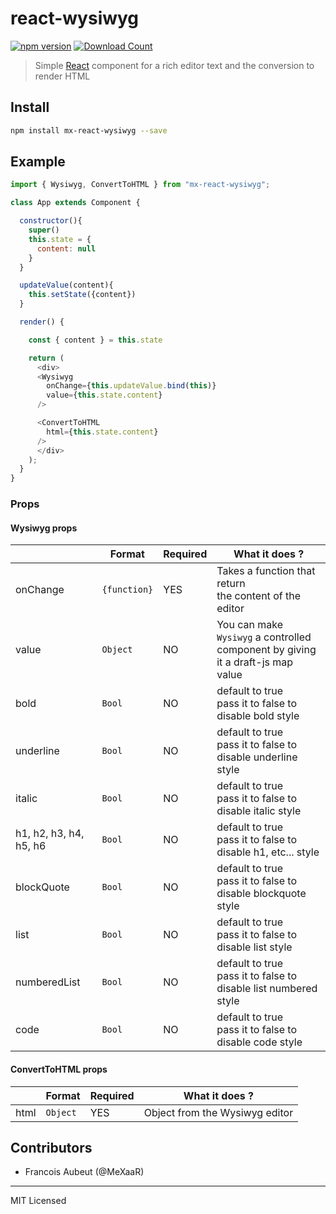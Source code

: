 # react-wysiwyg

[![npm version](https://badge.fury.io/js/mx-react-wysiwyg.svg)](https://badge.fury.io/js/mx-react-wysiwyg.svg)
[![Download Count](https://img.shields.io/npm/dm/mx-react-wysiwyg.svg?style=flat-square)](https://www.npmjs.com/package/mx-react-wysiwyg)

> Simple [React](http://facebook.github.io/react/index.html) component for
> a rich editor text and the conversion to render HTML

## Install

```bash
npm install mx-react-wysiwyg --save
```

## Example

```javascript
import { Wysiwyg, ConvertToHTML } from "mx-react-wysiwyg";

class App extends Component {

  constructor(){
    super()
    this.state = {
      content: null
    }
  }

  updateValue(content){
    this.setState({content})
  }

  render() {

    const { content } = this.state

    return (
      <div>
      <Wysiwyg
        onChange={this.updateValue.bind(this)}
        value={this.state.content}
      />

      <ConvertToHTML
        html={this.state.content}
      />
      </div>
    );
  }
}
```

### Props

#### Wysiwyg props

|       |Format|Required|What it does ?|
|-------|-------|-------|-------|
|onChange|`{function}`| YES | Takes a function that return <br/>the content of the editor
|value|`Object`| NO | You can make `Wysiwyg` a controlled <br/> component by giving it a draft-js map value
|bold|`Bool`| NO | default to true <br/> pass it to false to disable bold style
|underline|`Bool`| NO | default to true <br/> pass it to false to disable underline style
|italic|`Bool`| NO | default to true <br/> pass it to false to disable italic style
|h1, h2, h3, h4, h5, h6|`Bool`| NO | default to true <br/> pass it to false to disable h1, etc... style
|blockQuote|`Bool`| NO | default to true <br/> pass it to false to disable blockquote style
|list|`Bool`| NO | default to true <br/> pass it to false to disable list style
|numberedList|`Bool`| NO | default to true <br/> pass it to false to disable list numbered style
|code|`Bool`| NO | default to true <br/> pass it to false to disable code style

#### ConvertToHTML props

|       |Format|Required|What it does ?|
|-------|-------|-------|-------|
|html|`Object`| YES | Object from the Wysiwyg editor


## Contributors

* Francois Aubeut (@MeXaaR)


---

MIT Licensed
